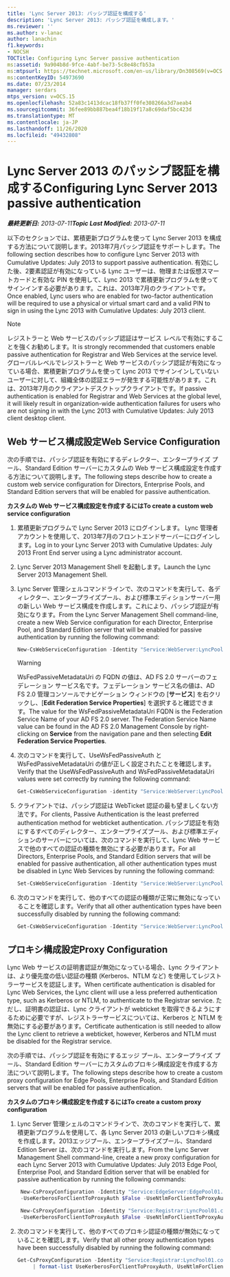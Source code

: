 ```yaml
---
title: 'Lync Server 2013: パッシブ認証を構成する'
description: 'Lync Server 2013: パッシブ認証を構成します。'
ms.reviewer: ''
ms.author: v-lanac
author: lanachin
f1.keywords:
- NOCSH
TOCTitle: Configuring Lync Server passive authentication
ms:assetid: 9a904b8d-9fce-4abf-be73-5c8e48cfb53a
ms:mtpsurl: https://technet.microsoft.com/en-us/library/Dn308569(v=OCS.15)
ms:contentKeyID: 54973690
ms.date: 07/23/2014
manager: serdars
mtps_version: v=OCS.15
ms.openlocfilehash: 52a83c1413dcac18fb37ff0fe308266a3d7aeab4
ms.sourcegitcommit: 36fee89bb887bea4f18b19f17a8c69daf5bc423d
ms.translationtype: MT
ms.contentlocale: ja-JP
ms.lasthandoff: 11/26/2020
ms.locfileid: "49432808"
---
```

# <a name="configuring-lync-server-2013-passive-authentication"></a><span data-ttu-id="94f12-103">Lync Server 2013 のパッシブ認証を構成する</span><span class="sxs-lookup"><span data-stu-id="94f12-103">Configuring Lync Server 2013 passive authentication</span></span>

<div data-xmlns="http://www.w3.org/1999/xhtml">

<div class="topic" data-xmlns="http://www.w3.org/1999/xhtml" data-msxsl="urn:schemas-microsoft-com:xslt" data-cs="https://msdn.microsoft.com/">

<div data-asp="https://msdn2.microsoft.com/asp">



</div>

<div id="mainSection">

<div id="mainBody"><span data-ttu-id="94f12-104">

<span> </span></span><span class="sxs-lookup"><span data-stu-id="94f12-104">

<span> </span></span></span>

<span data-ttu-id="94f12-105">_**最終更新日:** 2013-07-11_</span><span class="sxs-lookup"><span data-stu-id="94f12-105">_**Topic Last Modified:** 2013-07-11_</span></span>

<span data-ttu-id="94f12-106">以下のセクションでは、累積更新プログラムを使って Lync Server 2013 を構成する方法について説明します。2013年7月パッシブ認証をサポートします。</span><span class="sxs-lookup"><span data-stu-id="94f12-106">The following section describes how to configure Lync Server 2013 with Cumulative Updates: July 2013 to support passive authentication.</span></span> <span data-ttu-id="94f12-107">有効にした後、2要素認証が有効になっている Lync ユーザーは、物理または仮想スマートカードと有効な PIN を使用して、Lync 2013 で累積更新プログラムを使ってサインインする必要があります。これは、2013年7月のクライアントです。</span><span class="sxs-lookup"><span data-stu-id="94f12-107">Once enabled, Lync users who are enabled for two-factor authentication will be required to use a physical or virtual smart card and a valid PIN to sign in using the Lync 2013 with Cumulative Updates: July 2013 client.</span></span>

<div class="">


> [!NOTE]  
> <span data-ttu-id="94f12-108">レジストラーと Web サービスのパッシブ認証はサービス レベルで有効にすることを強くお勧めします。</span><span class="sxs-lookup"><span data-stu-id="94f12-108">It is strongly recommended that customers enable passive authentication for Registrar and Web Services at the service level.</span></span> <span data-ttu-id="94f12-109">グローバルレベルでレジストラーと Web サービスのパッシブ認証が有効になっている場合、累積更新プログラムを使って Lync 2013 でサインインしていないユーザーに対して、組織全体の認証エラーが発生する可能性があります。これは、2013年7月のクライアントデスクトップクライアントです。</span><span class="sxs-lookup"><span data-stu-id="94f12-109">If passive authentication is enabled for Registrar and Web Services at the global level, it will likely result in organization-wide authentication failures for users who are not signing in with the Lync 2013 with Cumulative Updates: July 2013 client desktop client.</span></span>



</div>

<div>

## <a name="web-service-configuration"></a><span data-ttu-id="94f12-110">Web サービス構成設定</span><span class="sxs-lookup"><span data-stu-id="94f12-110">Web Service Configuration</span></span>

<span data-ttu-id="94f12-111">次の手順では、パッシブ認証を有効にするディレクター、エンタープライズ プール、Standard Edition サーバーにカスタムの Web サービス構成設定を作成する方法について説明します。</span><span class="sxs-lookup"><span data-stu-id="94f12-111">The following steps describe how to create a custom web service configuration for Directors, Enterprise Pools, and Standard Edition servers that will be enabled for passive authentication.</span></span>

<span data-ttu-id="94f12-112">**カスタムの Web サービス構成設定を作成するには**</span><span class="sxs-lookup"><span data-stu-id="94f12-112">**To create a custom web service configuration**</span></span>

1.  <span data-ttu-id="94f12-113">累積更新プログラムで Lync Server 2013 にログインします。 Lync 管理者アカウントを使用して、2013年7月のフロントエンドサーバーにログインします。</span><span class="sxs-lookup"><span data-stu-id="94f12-113">Log in to your Lync Server 2013 with Cumulative Updates: July 2013 Front End server using a Lync administrator account.</span></span>

2.  <span data-ttu-id="94f12-114">Lync Server 2013 Management Shell を起動します。</span><span class="sxs-lookup"><span data-stu-id="94f12-114">Launch the Lync Server 2013 Management Shell.</span></span>

3.  <span data-ttu-id="94f12-115">Lync Server 管理シェルコマンドラインで、次のコマンドを実行して、各ディレクター、エンタープライズプール、および標準エディションサーバー用の新しい Web サービス構成を作成します。これにより、パッシブ認証が有効になります。</span><span class="sxs-lookup"><span data-stu-id="94f12-115">From the Lync Server Management Shell command-line, create a new Web Service configuration for each Director, Enterprise Pool, and Standard Edition server that will be enabled for passive authentication by running the following command:</span></span>
    ```powershell
    New-CsWebServiceConfiguration -Identity "Service:WebServer:LyncPool01.contoso.com" -UseWsFedPassiveAuth $true -WsFedPassiveMetadataUri https://dc.contoso.com/federationmetadata/2007-06/federationmetadata.xml
    ```

    <div class="">
    

    > [!WARNING]  
    > <span data-ttu-id="94f12-p103">WsFedPassiveMetadataUri の FQDN の値は、AD FS 2.0 サーバーのフェデレーション サービス名です。フェデレーション サービス名の値は、AD FS 2.0 管理コンソールでナビゲーション ウィンドウの [<STRONG>サービス</STRONG>] を右クリックし、[<STRONG>Edit Federation Service Properties</STRONG>] を選択すると確認できます。</span><span class="sxs-lookup"><span data-stu-id="94f12-p103">The value for the WsFedPassiveMetadataUri FQDN is the Federation Service Name of your AD FS 2.0 server. The Federation Service Name value can be found in the AD FS 2.0 Management Console by right-clicking on <STRONG>Service</STRONG> from the navigation pane and then selecting <STRONG>Edit Federation Service Properties</STRONG>.</span></span>

    
    </div>

4.  <span data-ttu-id="94f12-118">次のコマンドを実行して、UseWsFedPassiveAuth と WsFedPassiveMetadataUri の値が正しく設定されたことを確認します。</span><span class="sxs-lookup"><span data-stu-id="94f12-118">Verify that the UseWsFedPassiveAuth and WsFedPassiveMetadataUri values were set correctly by running the following command:</span></span>
     ```powershell
     Get-CsWebServiceConfiguration -identity "Service:WebServer:LyncPool01.contoso.com" | format-list UseWsFedPassiveAuth, WsFedPassiveMetadataUri
     ```
5.  <span data-ttu-id="94f12-119">クライアントでは、パッシブ認証は WebTicket 認証の最も望ましくない方法です。</span><span class="sxs-lookup"><span data-stu-id="94f12-119">For clients, Passive Authentication is the least preferred authentication method for webticket authentication.</span></span> <span data-ttu-id="94f12-120">パッシブ認証を有効にするすべてのディレクター、エンタープライズプール、および標準エディションのサーバーについては、次のコマンドを実行して、Lync Web サービスで他のすべての認証の種類を無効にする必要があります。</span><span class="sxs-lookup"><span data-stu-id="94f12-120">For all Directors, Enterprise Pools, and Standard Edition servers that will be enabled for passive authentication, all other authentication types must be disabled in Lync Web Services by running the following command:</span></span>
    ```powershell
    Set-CsWebServiceConfiguration -Identity "Service:WebServer:LyncPool01.contoso.com" -UseCertificateAuth $false -UsePinAuth $false -UseWindowsAuth NONE
     ```
6.  <span data-ttu-id="94f12-121">次のコマンドを実行して、他のすべての認証の種類が正常に無効になっていることを確認します。</span><span class="sxs-lookup"><span data-stu-id="94f12-121">Verify that all other authentication types have been successfully disabled by running the following command:</span></span>
    ```powershell
    Get-CsWebServiceConfiguration -Identity "Service:WebServer:LyncPool01.contoso.com" | format-list UseCertificateAuth, UsePinAuth, UseWindowsAuth
     ```
</div>

<div>

## <a name="proxy-configuration"></a><span data-ttu-id="94f12-122">プロキシ構成設定</span><span class="sxs-lookup"><span data-stu-id="94f12-122">Proxy Configuration</span></span>

<span data-ttu-id="94f12-123">Lync Web サービスの証明書認証が無効になっている場合、Lync クライアントは、より優先度の低い認証の種類 (Kerberos、NTLM など) を使用してレジストラーサービスを認証します。</span><span class="sxs-lookup"><span data-stu-id="94f12-123">When certificate authentication is disabled for Lync Web Services, the Lync client will use a less preferred authentication type, such as Kerberos or NTLM, to authenticate to the Registrar service.</span></span> <span data-ttu-id="94f12-124">ただし、証明書の認証は、Lync クライアントが webticket を取得できるようにするために必要ですが、レジストラーサービスについては、Kerberos と NTLM を無効にする必要があります。</span><span class="sxs-lookup"><span data-stu-id="94f12-124">Certificate authentication is still needed to allow the Lync client to retrieve a webticket, however, Kerberos and NTLM must be disabled for the Registrar service.</span></span>

<span data-ttu-id="94f12-125">次の手順では、パッシブ認証を有効にするエッジ プール、エンタープライズ プール、Standard Edition サーバーにカスタムのプロキシ構成設定を作成する方法について説明します。</span><span class="sxs-lookup"><span data-stu-id="94f12-125">The following steps describe how to create a custom proxy configuration for Edge Pools, Enterprise Pools, and Standard Edition servers that will be enabled for passive authentication.</span></span>

<span data-ttu-id="94f12-126">**カスタムのプロキシ構成設定を作成するには**</span><span class="sxs-lookup"><span data-stu-id="94f12-126">**To create a custom proxy configuration**</span></span>

1.  <span data-ttu-id="94f12-127">Lync Server 管理シェルのコマンドラインで、次のコマンドを実行して、累積更新プログラムを使用して、各 Lync Server 2013 の新しいプロキシ構成を作成します。2013エッジプール、エンタープライズプール、Standard Edition Server は、次のコマンドを実行します。</span><span class="sxs-lookup"><span data-stu-id="94f12-127">From the Lync Server Management Shell command-line, create a new proxy configuration for each Lync Server 2013 with Cumulative Updates: July 2013 Edge Pool, Enterprise Pool, and Standard Edition server that will be enabled for passive authentication by running the following commands:</span></span>
    
       ```powershell
        New-CsProxyConfiguration -Identity "Service:EdgeServer:EdgePool01.contoso.com" 
        -UseKerberosForClientToProxyAuth $False -UseNtlmForClientToProxyAuth $False
       ```
    
       ```powershell
        New-CsProxyConfiguration -Identity "Service:Registrar:LyncPool01.contoso.com" 
        -UseKerberosForClientToProxyAuth $False -UseNtlmForClientToProxyAuth $False
       ```

2.  <span data-ttu-id="94f12-128">次のコマンドを実行して、他のすべてのプロキシ認証の種類が無効になっていることを確認します。</span><span class="sxs-lookup"><span data-stu-id="94f12-128">Verify that all other proxy authentication types have been successfully disabled by running the following command:</span></span>
    ```powershell
    Get-CsProxyConfiguration -Identity "Service:Registrar:LyncPool01.contoso.com"
         | format-list UseKerberosForClientToProxyAuth, UseNtlmForClientToProxyAuth, UseCertifcateForClientToProxyAuth
     ```
<span data-ttu-id="94f12-129"></div>

</div>

<span> </span>

</div>

</div>

</span><span class="sxs-lookup"><span data-stu-id="94f12-129"></div>

</div>

<span> </span>

</div>

</div>

</span></span></div>


